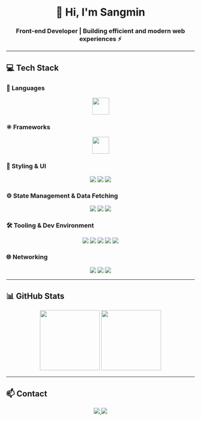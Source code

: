<div align="center">

# 👋 Hi, I'm **Sangmin**
### Front-end Developer | Building efficient and modern web experiences ⚡

</div>

---

## 💻 Tech Stack

### 🧠 Languages  
<p align="center">
  <img src="https://skillicons.dev/icons?i=js,ts,python" height="45"/>
</p>

### ⚛️ Frameworks  
<p align="center">
  <img src="https://skillicons.dev/icons?i=react,next,vue" height="45"/>
</p>

### 🎨 Styling & UI  
<p align="center">
  <img src="https://img.shields.io/badge/styled--components-DB7093?style=for-the-badge&logo=styled-components&logoColor=white"/>
  <img src="https://img.shields.io/badge/TailwindCSS-06B6D4?style=for-the-badge&logo=tailwindcss&logoColor=white"/>
  <img src="https://img.shields.io/badge/SCSS-CC6699?style=for-the-badge&logo=sass&logoColor=white"/>
</p>

### ⚙️ State Management & Data Fetching  
<p align="center">
  <img src="https://img.shields.io/badge/Zustand-764ABC?style=for-the-badge&logo=zustand&logoColor=white"/>
  <img src="https://img.shields.io/badge/Jotai-6E6E6E?style=for-the-badge&logo=jotai&logoColor=white"/>
  <img src="https://img.shields.io/badge/Tanstack%20Query-FF4154?style=for-the-badge&logo=react-query&logoColor=white"/>
</p>

### 🛠️ Tooling & Dev Environment  
<p align="center">
  <img src="https://img.shields.io/badge/Vite-646CFF?style=for-the-badge&logo=vite&logoColor=white"/>
  <img src="https://img.shields.io/badge/Webpack-8DD6F9?style=for-the-badge&logo=webpack&logoColor=black"/>
  <img src="https://img.shields.io/badge/ESLint-4B32C3?style=for-the-badge&logo=eslint&logoColor=white"/>
  <img src="https://img.shields.io/badge/Prettier-F7B93E?style=for-the-badge&logo=prettier&logoColor=black"/>
  <img src="https://img.shields.io/badge/Figma-F24E1E?style=for-the-badge&logo=figma&logoColor=white"/>
</p>

### 🌐 Networking  
<p align="center">
  <img src="https://img.shields.io/badge/Axios-5A29E4?style=for-the-badge&logo=axios&logoColor=white"/>
  <img src="https://img.shields.io/badge/Fetch-4285F4?style=for-the-badge&logo=googlechrome&logoColor=white"/>
  <img src="https://img.shields.io/badge/Ky-000000?style=for-the-badge&logo=javascript&logoColor=white"/>
</p>

---

## 📊 GitHub Stats  
<p align="center">
  <img height="160em" src="https://github-readme-stats.vercel.app/api?username=qtaghdi&show_icons=true&theme=tokyonight&hide_border=true"/>
  <img height="160em" src="https://github-readme-stats.vercel.app/api/top-langs/?username=qtaghdi&layout=compact&theme=tokyonight&hide_border=true"/>
</p>

---

## 📫 Contact  
<p align="center">
  <a href="mailto:qtaghdi@gmail.com">
    <img src="https://img.shields.io/badge/Gmail-D14836?style=for-the-badge&logo=gmail&logoColor=white"/>
  </a>
  <a href="https://instagram.com">
    <img src="https://img.shields.io/badge/Instagram-FF0069?style=for-the-badge&logo=instagram&logoColor=white"/>
  </a>
</p>
